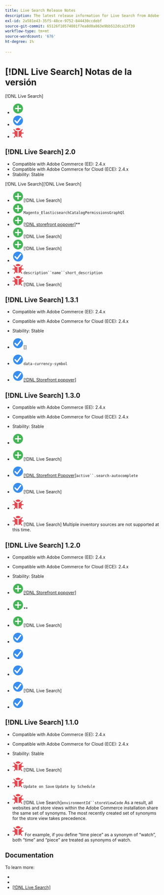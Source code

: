 ```yaml
---
title: Live Search Release Notes
description: The latest release information for Live Search from Adobe Commerce.
exl-id: 2a581e43-35f5-48ce-9752-844430ccdebf
source-git-commit: 65126f10574801f7ea8d0a863e9bb512dca13f39
workflow-type: tm+mt
source-wordcount: '676'
ht-degree: 1%

---
```


# [!DNL Live Search] Notas de la versión

[!DNL Live Search]

* ![](../assets/new.svg)
* ![](../assets/fix.svg)
* ![](../assets/bug.svg)

## [!DNL Live Search] 2.0

* Compatible with Adobe Commerce (EE): 2.4.x
* Compatible with Adobe Commerce for Cloud (ECE): 2.4.x
* Stability: Stable

[!DNL Live Search][!DNL Live Search]

* ![](../assets/new.svg)[!DNL Live Search]
* ![](../assets/new.svg)`Magento_ElasticsearchCatalogPermissionsGraphQl`
* ![](../assets/new.svg)[[!DNL storefront popover]](quick-tour.md)**
* ![](../assets/new.svg)[](https://developer.adobe.com/commerce/pwa-studio/)[!DNL Live Search]
* ![](../assets/new.svg)[!DNL Live Search]
* ![](../assets/fix.svg)[](https://docs.magento.com/user-guide/catalog/search-advanced.html)
* ![](../assets/bug.svg)[](https://devdocs.magento.com/guides/v2.4/graphql)`description``name``short_description`
* ![](../assets/bug.svg)[!DNL Live Search][](https://devdocs.magento.com/shared-services/storefront-events-sdk.html)

## [!DNL Live Search] 1.3.1

* Compatible with Adobe Commerce (EE): 2.4.x
* Compatible with Adobe Commerce for Cloud (ECE): 2.4.x
* Stability: Stable

* ![](../assets/fix.svg)[](https://docs.magento.com/user-guide/stores/attributes-input-types.html)[]
* ![](../assets/fix.svg)[](https://docs.magento.com/user-guide/stores/currency-symbols.html)`data-currency-symbol`
* ![](../assets/fix.svg)[[!DNL Storefront popover]](storefront-popover.md)[](https://docs.magento.com/user-guide/catalog/product-price-special.html)

## [!DNL Live Search] 1.3.0

* Compatible with Adobe Commerce (EE): 2.4.x
* Compatible with Adobe Commerce for Cloud (ECE): 2.4.x
* Stability: Stable

* ![](../assets/new.svg)[](performance.md)
* ![](../assets/new.svg)[!DNL Live Search][](https://devdocs.magento.com/shared-services/storefront-events-sdk.html)
* ![](../assets/fix.svg)[[!DNL Storefront Popover]](https://devdocs.magento.com/live-search/storefront-popover.html)`active``.search-autocomplete`
* ![](../assets/fix.svg)[](https://docs.magento.com/user-guide/marketing/search-terms-popular.html)[!DNL Live Search]
* ![](../assets/bug.svg)
* ![](../assets/bug.svg)[!DNL Live Search][](https://docs.magento.com/user-guide/catalog/inventory-sources.html)[](https://docs.magento.com/user-guide/catalog/inventory-stock.html) Multiple inventory sources are not supported at this time.

## [!DNL Live Search] 1.2.0

* Compatible with Adobe Commerce (EE): 2.4.x
* Compatible with Adobe Commerce for Cloud (ECE): 2.4.x
* Stability: Stable

* ![](../assets/new.svg)[[!DNL Storefront popover]](storefront-popover.md)
* ![](../assets/new.svg)**
* ![](../assets/new.svg)[!DNL Live Search]
* ![](../assets/fix.svg)
* ![](../assets/fix.svg)
* ![](../assets/fix.svg)
* ![](../assets/fix.svg)[!DNL Live Search]
* ![](../assets/fix.svg)

## [!DNL Live Search] 1.1.0

* Compatible with Adobe Commerce (EE): 2.4.x
* Compatible with Adobe Commerce for Cloud (ECE): 2.4.x
* Stability: Stable

* ![](../assets/bug.svg)[!DNL Live Search][](https://docs.magento.com/user-guide/stores/currency-configuration.html)
* ![](../assets/bug.svg)`Update on Save` [](https://docs.magento.com/user-guide/system/index-management.html)`Update by Schedule`
* ![](../assets/bug.svg)[!DNL Live Search]`environmentId``storeViewCode` As a result, all websites and store views within the Adobe Commerce installation share the same set of synonyms. The most recently created set of synonyms for the store view takes precedence.
* ![](../assets/bug.svg) For example, if you define “time piece” as a synonym of “watch”, both “time” and “piece” are treated as synonyms of watch.

## Documentation

To learn more:

* [](https://devdocs.magento.com/)
* [](https://docs.magento.com/user-guide/)
* [[!DNL Live Search] ](https://marketplace.magento.com/magento-live-search.html)
